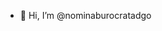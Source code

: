 - 👋 Hi, I’m @nominaburocratadgo

<!---
nominaburocratadgo/nominaburocratadgo is a ✨ special ✨ repository because its `README.md` (this file) appears on your GitHub profile.
You can click the Preview link to take a look at your changes.
--->
